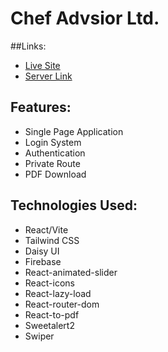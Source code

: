 # Chef Advsior Ltd.
##Links:
* [Live Site](https://chef-hunter-66aa0.web.app/)
* [Server Link](https://github.com/ras1k/chef-hunter-server)

## Features:
* Single Page Application
* Login System
* Authentication
* Private Route
* PDF Download
  
## Technologies Used: 
* React/Vite
* Tailwind CSS
* Daisy UI
* Firebase
* React-animated-slider
* React-icons
* React-lazy-load
* React-router-dom
* React-to-pdf
* Sweetalert2
* Swiper
